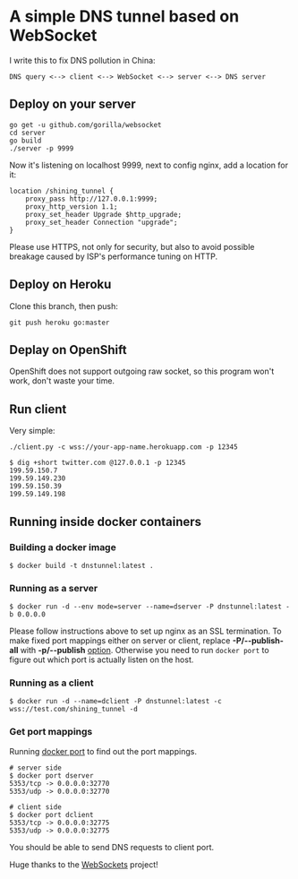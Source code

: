 # A simple DNS tunnel based on WebSocket

I write this to fix DNS pollution in China:

~~~~~~~~
DNS query <--> client <--> WebSocket <--> server <--> DNS server
~~~~~~~~

## Deploy on your server

~~~~~~~~
go get -u github.com/gorilla/websocket
cd server
go build
./server -p 9999
~~~~~~~~

Now it's listening on localhost 9999, next to config nginx, add a location for it:

~~~~~~~~
location /shining_tunnel {
    proxy_pass http://127.0.0.1:9999;
    proxy_http_version 1.1;
    proxy_set_header Upgrade $http_upgrade;
    proxy_set_header Connection "upgrade";
}
~~~~~~~~
Please use HTTPS, not only for security, but also to avoid possible breakage caused by ISP's performance tuning on HTTP.

## Deploy on Heroku
Clone this branch, then push:

~~~~~~~~
git push heroku go:master
~~~~~~~~

## Deplay on OpenShift
OpenShift does not support outgoing raw socket, so this program won't work, don't waste your time.

## Run client
Very simple:

~~~~~~~~
./client.py -c wss://your-app-name.herokuapp.com -p 12345
~~~~~~~~

~~~~~~~~
$ dig +short twitter.com @127.0.0.1 -p 12345
199.59.150.7
199.59.149.230
199.59.150.39
199.59.149.198
~~~~~~~~

## Running inside docker containers

### Building a docker image

~~~~~~~~
$ docker build -t dnstunnel:latest .
~~~~~~~~

### Running as a server

~~~~~~~~
$ docker run -d --env mode=server --name=dserver -P dnstunnel:latest -b 0.0.0.0
~~~~~~~~

Please follow instructions above to set up nginx as an SSL termination.
To make fixed port mappings either on server or client, replace **-P/--publish-all** with **-p/--publish** [option](https://docs.docker.com/engine/reference/run/#expose-incoming-ports).
Otherwise you need to run `docker port` to figure out which port is actually listen on the host.

### Running as a client

~~~~~~~~
$ docker run -d --name=dclient -P dnstunnel:latest -c wss://test.com/shining_tunnel -d
~~~~~~~~

### Get port mappings

Running [docker port](https://docs.docker.com/engine/reference/run/) to find out the port mappings.

~~~~~~~~
# server side
$ docker port dserver
5353/tcp -> 0.0.0.0:32770
5353/udp -> 0.0.0.0:32770

# client side
$ docker port dclient
5353/tcp -> 0.0.0.0:32775
5353/udp -> 0.0.0.0:32775
~~~~~~~~

You should be able to send DNS requests to client port.

Huge thanks to the [WebSockets](https://github.com/aaugustin/websockets) project!
